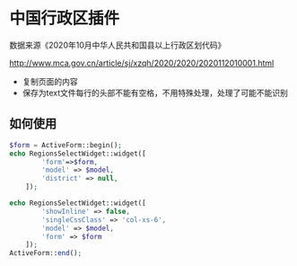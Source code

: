 # 中国行政区插件

数据来源《2020年10月中华人民共和国县以上行政区划代码》

http://www.mca.gov.cn/article/sj/xzqh/2020/2020/2020112010001.html

- 复制页面的内容
- 保存为text文件每行的头部不能有空格，不用特殊处理，处理了可能不能识别

## 如何使用

```php
$form = ActiveForm::begin();
echo RegionsSelectWidget::widget([
        'form'=>$form,
        'model' => $model,
        'district' => null,
    ]);

echo RegionsSelectWidget::widget([
        'showInline' => false,
        'singleCssClass' => 'col-xs-6',
        'model' => $model,
        'form' => $form
    ]);
ActiveForm::end();
```